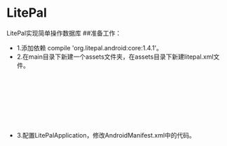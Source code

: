 # LitePal
LitePal实现简单操作数据库
##准备工作：
*   1.添加依赖 compile 'org.litepal.android:core:1.4.1'。
*   2.在main目录下新建一个assets文件夹，在assets目录下新建litepal.xml文件。
<pre><code><?xml version="1.0" encoding="utf-8"?>
<litepal>
    <dbname value="BookStore"></dbname>
    <version value="2"></version>
   <list>
        <mapping class="com.example.litepal.javabean"></mapping>
        <mapping class="com.example.litepal.javabean"></mapping>
    </list>
</litepal></code></pre>
*   3.配置LitePalApplication，修改AndroidManifest.xml中的代码。
<pre><code><application
        android:name="org.litepal.LitePalApplication"
        ..../></code></pre>
